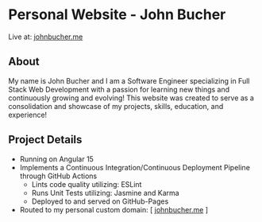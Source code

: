 # Personal Website - John Bucher

Live at: [johnbucher.me](https://johnbucher.me)

## About
My name is John Bucher and I am a Software Engineer specializing in Full Stack Web Development with a passion for learning new things and continuously growing and evolving! This website was created to serve as a consolidation and showcase of my projects, skills, education, and experience!

## Project Details
- Running on Angular 15
- Implements a Continuous Integration/Continuous Deployment Pipeline through GitHub Actions
  - Lints code quality utilizing: ESLint
  - Runs Unit Tests utilizing: Jasmine and Karma
  - Deployed to and served on GitHub-Pages
- Routed to my personal custom domain: [ [johnbucher.me](https://johnbucher.me) ]

